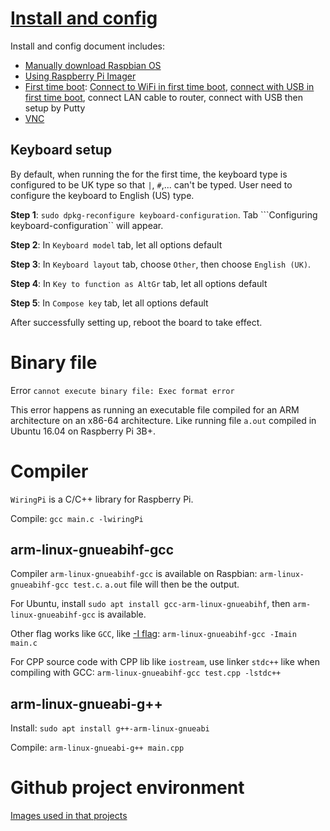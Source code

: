 # [Install and config]()

Install and config document includes:

* [Manually download Raspbian OS]()
* [Using Raspberry Pi Imager]()
* [First time boot](): [Connect to WiFi in first time boot](), [connect with USB in first time boot](), connect LAN cable to router, connect with USB then setup by Putty
* [VNC]()

## Keyboard setup

By default, when running the for the first time, the keyboard type is configured to be UK type so that ``|``, ``#``,... can't be typed. User need to configure the keyboard to English (US) type.

**Step 1**: ``sudo dpkg-reconfigure keyboard-configuration``. Tab ```Configuring keyboard-configuration`` will appear.

**Step 2**: In ``Keyboard model`` tab, let all options default

**Step 3**: In ``Keyboard layout`` tab, choose ``Other``, then choose ``English (UK)``.

**Step 4**: In ``Key to function as AltGr`` tab, let all options default

**Step 5**: In ``Compose key`` tab, let all options default

After successfully setting up, reboot the board to take effect.

# Binary file

Error ``cannot execute binary file: Exec format error``

This error happens as running an executable file compiled for an ARM architecture on an x86-64 architecture. Like running file ``a.out`` compiled in Ubuntu 16.04 on Raspberry Pi 3B+.

# Compiler

``WiringPi`` is a C/C++ library for Raspberry Pi.

Compile: ``gcc main.c -lwiringPi``

## arm-linux-gnueabihf-gcc

Compiler ``arm-linux-gnueabihf-gcc`` is available on Raspbian: ``arm-linux-gnueabihf-gcc test.c``. ``a.out`` file will then be the output.

For Ubuntu, install ``sudo apt install gcc-arm-linux-gnueabihf``, then ``arm-linux-gnueabihf-gcc`` is available.

Other flag works like ``GCC``, like [-I flag](https://github.com/TranPhucVinh/C/blob/master/Environment/GCC%20compiler.md#include-directory-of-header-files-with--i): ``arm-linux-gnueabihf-gcc -Imain main.c``

For CPP source code with CPP lib like ``iostream``, use linker ``stdc++`` like when compiling with GCC: ``arm-linux-gnueabihf-gcc test.cpp -lstdc++``

## arm-linux-gnueabi-g++

Install: ``sudo apt install g++-arm-linux-gnueabi``

Compile: ``arm-linux-gnueabi-g++ main.cpp``

# Github project environment

[Images used in that projects](Images)
